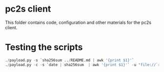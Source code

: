 # pc2s client

This folder contains code, configuration and other materials
for the pc2s client.

# Testing the scripts
```python
./payload.py -s `sha256sum ../README.md | awk '{print $1}'`
./payload.py -c -s `date | sha256sum  | awk '{print $1}'` -u "file://`realpath README.md`" -t foo -i "2026-07-21 22:50:50+00:00"
```
